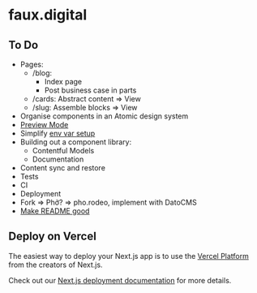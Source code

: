 # faux.digital

## To Do

- Pages:
  - /blog:
    - Index page
    - Post business case in parts
  - /cards: Abstract content => View
  - /slug: Assemble blocks => View
- Organise components in an Atomic design system
- [Preview Mode](https://nextjs.org/docs/advanced-features/preview-mode)
- Simplify [env var setup](https://nextjs.org/docs/api-reference/next.config.js/environment-variables)
- Building out a component library:
  - Contentful Models
  - Documentation
- Content sync and restore
- Tests
- CI
- Deployment
- Fork => Phở? => pho.rodeo, implement with DatoCMS
- [Make README good](https://www.makeareadme.com/)

## Deploy on Vercel

The easiest way to deploy your Next.js app is to use the [Vercel Platform](https://vercel.com/import?utm_medium=default-template&filter=next.js&utm_source=create-next-app&utm_campaign=create-next-app-readme) from the creators of Next.js.

Check out our [Next.js deployment documentation](https://nextjs.org/docs/deployment) for more details.
